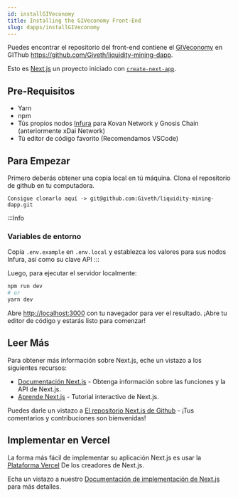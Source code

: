 ```yaml
---
id: installGIVeconomy
title: Installing the GIVeconomy Front-End
slug: dapps/installGIVeconomy
---
```


Puedes encontrar el repositorio del front-end contiene el [GIVeconomy](https://giv.giveth.io) en GIThub https://github.com/Giveth/liquidity-mining-dapp.

Esto es [Next.js](https://nextjs.org/) un proyecto iniciado con [`create-next-app`](https://github.com/vercel/next.js/tree/canary/packages/create-next-app).
## Pre-Requisitos

- Yarn
- npm
- Tús propios nodos [Infura](https://infura.io/) para Kovan Network y Gnosis Chain (anteriormente xDai Network)
- Tú editor de código favorito (Recomendamos VSCode)


## Para Empezar

Primero deberás obtener una copia local en tú máquina. Clona el repositorio de github en tu computadora.

```
Consigue clonarlo aquí -> git@github.com:Giveth/liquidity-mining-dapp.git
```

:::Info
### Variables de entorno
Copia `.env.example` en `.env.local` y establezca los valores para sus nodos Infura, así como su clave API
:::


Luego, para ejecutar el servidor localmente:

```bash
npm run dev
# or
yarn dev
```

Abre [http://localhost:3000](http://localhost:3000) con tu navegador para ver el resultado. ¡Abre tu editor de código y estarás listo para comenzar!

## Leer Más

Para obtener más información sobre Next.js, eche un vistazo a los siguientes recursos:

- [Documentación Next.js](https://nextjs.org/docs) - Obtenga información sobre las funciones y la API de Next.js.
- [Aprende Next.js](https://nextjs.org/learn) - Tutorial interactivo de Next.js.

Puedes darle un vistazo a [El repositorio Next.js de Github](https://github.com/vercel/next.js/) - ¡Tus comentarios y contribuciones son bienvenidas!

## Implementar en Vercel

La forma más fácil de implementar su aplicación Next.js es usar la [Plataforma Vercel](https://vercel.com/new?utm_medium=default-template&filter=next.js&utm_source=create-next-app&utm_campaign=create-next-app-readme) De los creadores de Next.js.

Echa un vistazo a nuestro [Documentación de implementación de Next.js](https://nextjs.org/docs/deployment) para más detalles.
